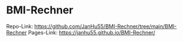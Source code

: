 # BMI-Rechner
Repo-Link: https://github.com/JanHu55/BMI-Rechner/tree/main/BMI-Rechner
Pages-Link: https://janhu55.github.io/BMI-Rechner/
